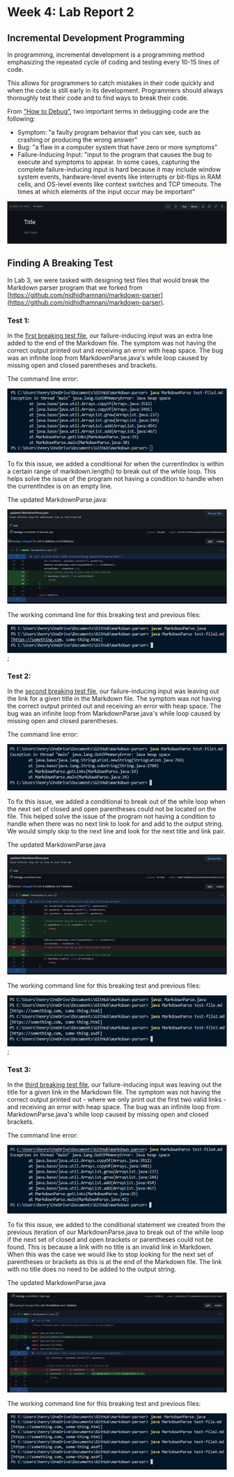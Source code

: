 # Week 4: Lab Report 2

## Incremental Development Programming
In programming, incremental development is a programming method emphasizing the repeated cycle of coding and testing every 10-15 lines of code.

This allows for programmers to catch mistakes in their code quickly and when the code is still early in its development. Programmers should always thoroughly test their code and to find ways to break their code.

From ["How to Debug"](https://blog.regehr.org/archives/199), two important terms in debugging code are the following:
- Symptom: "a faulty program behavior that you can see, such as crashing or producing the wrong answer"
- Bug: "a flaw in a computer system that have zero or more symptoms"
- Failure-Inducing Input: "input to the program that causes the bug to execute and symptoms to appear. In some cases, capturing the complete failure-inducing input is hard because it may include window system events, hardware-level events like interrupts or bit-flips in RAM cells, and OS-level events like context switches and TCP timeouts. The times at which elements of the input occur may be important"

![](lab3Screenshots/file1.png)

## Finding A Breaking Test
In Lab 3, we were tasked with designing test files that would break the Markdown parser program that we forked from [https://github.com/nidhidhamnani/markdown-parser](https://github.com/nidhidhamnani/markdown-parser).

### Test 1:
In the [first breaking test file](https://github.com/henrigy/markdown-parser/commit/75b3a682c274fe986d6a260f09a463bb7ce7a739), our failure-inducing input was an extra line added to the end of the Markdown file. The symptom was not having the correct output printed out and receiving an error with heap space. The bug was an infinite loop from MarkdownParse.java's while loop caused by missing open and closed parentheses and brackets.

The command line error:

![error1](lab3Screenshots/error1.png)

To fix this issue, we added a conditional for when the currentIndex is within a certain range of markdown.length() to break out of the while loop. This helps solve the issue of the program not having a condition to handle when the currentIndex is on an empty line.

The updated MarkdownParse.java:

![updated1](lab3Screenshots/updatedError1.png)

The working command line for this breaking test and previous files:

![working1](lab3Screenshots/working1.png);

### Test 2:
In the [second breaking test file](https://github.com/henrigy/markdown-parser/commit/76cf945592be8639a387d57dae45db7684e336f2), our failure-inducing input was leaving out the link for a given title in the Markdown file. The symptom was not having the correct output printed out and receiving an error with heap space. The bug was an infinite loop from MarkdownParse.java's while loop caused by missing open and closed parentheses.

The command line error:

![error2](lab3Screenshots/error2.png)

To fix this issue, we added a conditional to break out of the while loop when the next set of closed and open parentheses could not be located on the file. This helped solve the issue of the program not having a condition to handle when there was no next link to look for and add to the output string. We would simply skip to the next line and look for the next title and link pair.

The updated MarkdownParse.java

![updated2](lab3Screenshots/updatedError2.png)

The working command line for this breaking test and previous files:

![working2](lab3Screenshots/working2.png);


### Test 3:
In the [third breaking test file](https://github.com/henrigy/markdown-parser/commit/287dad48c71d1277d98c2d39915a3cfc0dce60ef), our failure-inducing input was leaving out the title for a given link in the Markdown file. The symptom was not having the correct output printed out - where we only print out the first two valid links - and receiving an error with heap space. The bug was an infinite loop from MarkdownParse.java's while loop caused by missing open and closed brackets.

The command line error:

![error3](lab3Screenshots/error3.png)

To fix this issue, we added to the conditional statement we created from the previous iteration of our MarkdownParse.java to break out of the while loop if the next set of closed and open brackets or parentheses could not be found. This is because a link with no title is an invalid link in Markdown. When this was the case we would like to stop looking for the next set of parentheses or brackets as this is at the end of the Markdown file. The link with no title does no need to be added to the output string.

The updated MarkdownParse.java

![updated3](lab3Screenshots/updatedError3V2.png)

The working command line for this breaking test and previous files:

![working3](lab3Screenshots/working3V2.png)